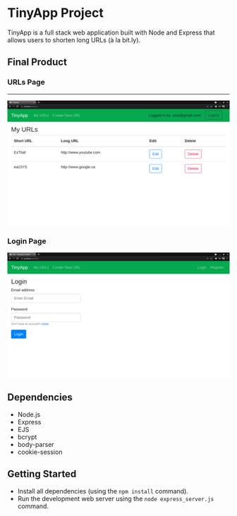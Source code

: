 # TinyApp Project

TinyApp is a full stack web application built with Node and Express that allows users to shorten long URLs (à la bit.ly).

## Final Product
### URLs Page
---
!["Screenshot of URLs page"](https://github.com/marcschul/tinyapp/blob/main/docs/urls-page.png)
### Login Page
!["screenshot of login page"](https://github.com/marcschul/tinyapp/blob/main/docs/login.png)

## Dependencies

- Node.js
- Express
- EJS
- bcrypt
- body-parser
- cookie-session

## Getting Started

- Install all dependencies (using the `npm install` command).
- Run the development web server using the `node express_server.js` command.